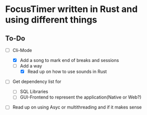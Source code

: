 # FocusTimer written in Rust and using different things

## To-Do 


- [ ] Cli-Mode
  - [x] Add a song to mark end of breaks and sessions
  - [ ] Add a way 
    - [x] Read up on how to use sounds in Rust
- [ ] Get dependency list for
  - [ ] SQL Libraries
  - [ ] GUI-Frontend to represent the application(Native or Web?)
- [ ] Read up on using Asyc or multithreading and if it makes sense

